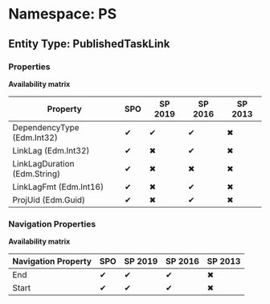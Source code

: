 # Namespace: PS

## Entity Type: PublishedTaskLink

### Properties

**Availability matrix**

Property | SPO | SP 2019 | SP 2016 | SP 2013
----------|-----|---------|---------|--------
DependencyType (Edm.Int32) | ✔ | ✔ | ✔ | ✖
LinkLag (Edm.Int32) | ✔ | ✖ | ✔ | ✖
LinkLagDuration (Edm.String) | ✔ | ✖ | ✖ | ✖
LinkLagFmt (Edm.Int16) | ✔ | ✖ | ✔ | ✖
ProjUid (Edm.Guid) | ✔ | ✖ | ✔ | ✖

### Navigation Properties

**Availability matrix**

Navigation Property | SPO | SP 2019 | SP 2016 | SP 2013
----------|-----|---------|---------|--------
End | ✔ | ✔ | ✔ | ✖
Start | ✔ | ✔ | ✔ | ✖

